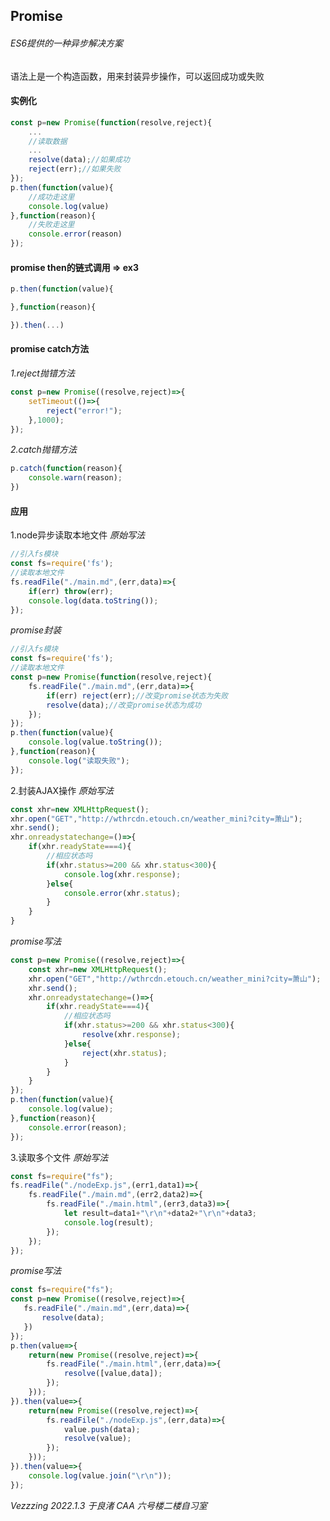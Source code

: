 ## Promise
###### ES6提供的一种异步解决方案
语法上是一个构造函数，用来封装异步操作，可以返回成功或失败
#### 实例化
```javascript
const p=new Promise(function(resolve,reject){
    ...
    //读取数据
    ...
    resolve(data);//如果成功
    reject(err);//如果失败
});
p.then(function(value){
    //成功走这里
    console.log(value)
},function(reason){
    //失败走这里
    console.error(reason)
});
```
#### promise then的链式调用 => ex3
```javascript
p.then(function(value){

},function(reason){

}).then(...)
```
#### promise catch方法
*1.reject抛错方法*
```javascript
const p=new Promise((resolve,reject)=>{
    setTimeout(()=>{
        reject("error!");
    },1000);
});
```
*2.catch抛错方法*
```javascript
p.catch(function(reason){
    console.warn(reason);
})
```
#### 应用
1.node异步读取本地文件
*原始写法*
```javascript
//引入fs模块
const fs=require('fs');
//读取本地文件
fs.readFile("./main.md",(err,data)=>{
    if(err) throw(err);
    console.log(data.toString());
});
```
*promise封装*
```javascript
//引入fs模块
const fs=require('fs');
//读取本地文件
const p=new Promise(function(resolve,reject){
    fs.readFile("./main.md",(err,data)=>{
        if(err) reject(err);//改变promise状态为失败
        resolve(data);//改变promise状态为成功
    });
});
p.then(function(value){
    console.log(value.toString());
},function(reason){
    console.log("读取失败");
});
```
2.封装AJAX操作
*原始写法*
```javascript
const xhr=new XMLHttpRequest();
xhr.open("GET","http://wthrcdn.etouch.cn/weather_mini?city=萧山");
xhr.send();
xhr.onreadystatechange=()=>{
    if(xhr.readyState===4){
        //相应状态吗
        if(xhr.status>=200 && xhr.status<300){
            console.log(xhr.response);
        }else{
            console.error(xhr.status);
        }
    }
}
```
*promise写法*
```javascript
const p=new Promise((resolve,reject)=>{
    const xhr=new XMLHttpRequest();
    xhr.open("GET","http://wthrcdn.etouch.cn/weather_mini?city=萧山");
    xhr.send();
    xhr.onreadystatechange=()=>{
        if(xhr.readyState===4){
            //相应状态吗
            if(xhr.status>=200 && xhr.status<300){
                resolve(xhr.response);
            }else{
                reject(xhr.status);
            }
        }
    }
});
p.then(function(value){
    console.log(value);
},function(reason){
    console.error(reason);
});
```
3.读取多个文件
*原始写法*
```javascript
const fs=require("fs");
fs.readFile("./nodeExp.js",(err1,data1)=>{
    fs.readFile("./main.md",(err2,data2)=>{
        fs.readFile("./main.html",(err3,data3)=>{
            let result=data1+"\r\n"+data2+"\r\n"+data3;
            console.log(result);
        });
    });
});
```
*promise写法*
```javascript
const fs=require("fs");
const p=new Promise((resolve,reject)=>{
   fs.readFile("./main.md",(err,data)=>{
       resolve(data);
   }) 
});
p.then(value=>{
    return(new Promise((resolve,reject)=>{
        fs.readFile("./main.html",(err,data)=>{
            resolve([value,data]);
        });
    }));
}).then(value=>{
    return(new Promise((resolve,reject)=>{
        fs.readFile("./nodeExp.js",(err,data)=>{
            value.push(data);
            resolve(value);
        });
    }));
}).then(value=>{
    console.log(value.join("\r\n"));
});
```
*Vezzzing 2022.1.3 于良渚 CAA 六号楼二楼自习室*